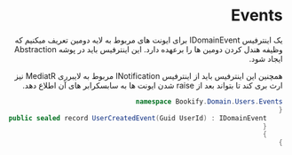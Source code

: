 <div dir="rtl">

# Events

یک اینترفیس IDomainEvent برای ایونت های مربوط به لایه دومین تعریف میکنیم که وظیفه هندل کردن دومین ها را برعهده دارد. 
این اینترفیس باید در پوشه Abstraction ایجاد شود.

همچنین این اینترفیس باید از اینترفیس INotification  مربوط به لایبرری MediatR نیز ارث بری کند تا بتواند بعد از raise شدن ایونت ها به سابسکرابر های آن اطلاع دهد.


```csharp
namespace Bookify.Domain.Users.Events
{
    public sealed record UserCreatedEvent(Guid UserId) : IDomainEvent
    {
    }
}
```

</div>
